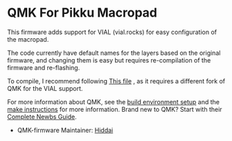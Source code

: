 # QMK For Pikku Macropad

This firmware adds support for VIAL (vial.rocks) for easy configuration of the macropad. 

The code currently have default names for the layers based on the original firmware, and changing them is easy but requires re-compilation of the firmware and re-flashing.

To compile, I recommend following [This file](https://www.youtube.com/watch?v=O8pdUPqPG3k) , as it requires a different fork of QMK for the VIAL support.

For more information about QMK, see the [build environment setup](https://docs.qmk.fm/#/getting_started_build_tools) and the [make instructions](https://docs.qmk.fm/#/getting_started_make_guide) for more information. Brand new to QMK? Start with their [Complete Newbs Guide](https://docs.qmk.fm/#/newbs).

* QMK-firmware Maintainer: [Hiddai](https://github.com/Biddai)

